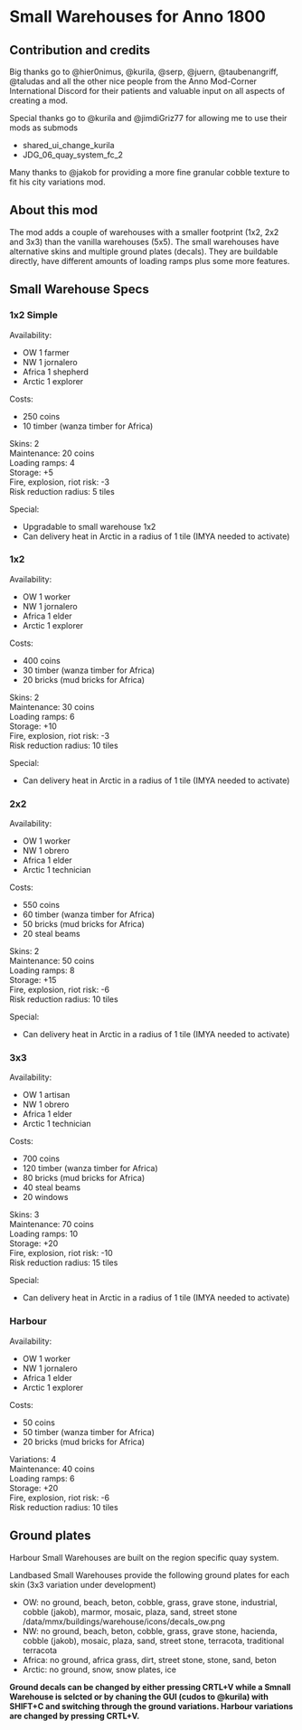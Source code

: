 # Small Warehouses for Anno 1800

## Contribution and credits

Big thanks go to @hier0nimus, @kurila, @serp,  @juern,  @taubenangriff,  @taludas and all the other nice people from the Anno Mod-Corner International Discord for their patients and valuable input on all aspects of creating a mod.

Special thanks go to @kurila and @jimdiGriz77 for allowing me to use their mods as submods
-	shared_ui_change_kurila
-	JDG_06_quay_system_fc_2

Many thanks to @jakob for providing a more fine granular cobble texture to fit his city variations mod.

## About this mod

The mod adds a couple of warehouses with a smaller footprint (1x2, 2x2 and 3x3) than the vanilla warehouses (5x5). The small warehouses have alternative skins and multiple ground plates (decals). They are buildable directly, have different amounts of loading ramps plus some more features.

## Small Warehouse Specs

### 1x2 Simple  
Availability:
- OW 1 farmer
- NW 1 jornalero
- Africa 1 shepherd
- Arctic 1 explorer

Costs:
- 250 coins
- 10 timber (wanza timber for Africa)

Skins: 2  
Maintenance: 20 coins  
Loading ramps: 4  
Storage: +5  
Fire, explosion, riot risk: -3  
Risk reduction radius: 5 tiles

Special: 
- Upgradable to small warehouse 1x2
- Can delivery heat in Arctic in a radius of 1 tile (IMYA needed to activate)

### 1x2
Availability:
- OW 1 worker
- NW 1 jornalero
- Africa 1 elder
- Arctic 1 explorer

Costs:
- 400 coins
- 30 timber (wanza timber for Africa)
- 20 bricks (mud bricks for Africa)

Skins: 2  
Maintenance: 30 coins  
Loading ramps: 6  
Storage: +10  
Fire, explosion, riot risk: -3  
Risk reduction radius: 10 tiles

Special: 
- Can delivery heat in Arctic in a radius of 1 tile (IMYA needed to activate)

### 2x2
Availability:
- OW 1 worker
- NW 1 obrero
- Africa 1 elder
- Arctic 1 technician

Costs:
- 550 coins
- 60 timber (wanza timber for Africa)
- 50 bricks (mud bricks for Africa)
- 20 steal beams

Skins: 2  
Maintenance: 50 coins  
Loading ramps: 8  
Storage: +15  
Fire, explosion, riot risk: -6  
Risk reduction radius: 10 tiles

Special: 
- Can delivery heat in Arctic in a radius of 1 tile (IMYA needed to activate)

### 3x3
Availability:
- OW 1 artisan
- NW 1 obrero
- Africa 1 elder
- Arctic 1 technician

Costs:
- 700 coins
- 120 timber (wanza timber for Africa)
- 80 bricks (mud bricks for Africa)
- 40 steal beams
- 20 windows

Skins: 3  
Maintenance: 70 coins  
Loading ramps: 10  
Storage: +20  
Fire, explosion, riot risk: -10  
Risk reduction radius: 15 tiles

Special: 
- Can delivery heat in Arctic in a radius of 1 tile (IMYA needed to activate)

### Harbour
Availability:
- OW 1 worker
- NW 1 jornalero
- Africa 1 elder
- Arctic 1 explorer

Costs:
- 50 coins
- 50 timber (wanza timber for Africa)
- 20 bricks (mud bricks for Africa)

Variations: 4  
Maintenance: 40 coins  
Loading ramps: 6  
Storage: +20  
Fire, explosion, riot risk: -6  
Risk reduction radius: 10 tiles

## Ground plates

Harbour Small Warehouses are built on the region specific quay system.

Landbased Small Warehouses provide the following ground plates for each skin (3x3 variation under development)
- OW: no ground, beach, beton, cobble, grass, grave stone, industrial, cobble (jakob), marmor, mosaic, plaza, sand, street stone /data/mmx/buildings/warehouse/icons/decals_ow.png
- NW: no ground, beach, beton, cobble, grass, grave stone, hacienda, cobble (jakob), mosaic, plaza, sand, street stone, terracota, traditional terracota
- Africa: no ground, africa grass, dirt, street stone, stone, sand, beton
- Arctic: no ground, snow, snow plates, ice

**Ground decals can be changed by either pressing CRTL+V while a Smnall Warehouse is selcted or by chaning the GUI (cudos to @kurila) with SHIFT+C and switching through the ground variations. Harbour variations are changed by pressing CRTL+V.**
